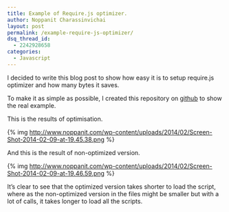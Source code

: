 ```yaml
---
title: Example of Require.js optimizer.
author: Noppanit Charassinvichai
layout: post
permalink: /example-require-js-optimizer/
dsq_thread_id:
  - 2242928658
categories:
  - Javascript
---
```

I decided to write this blog post to show how easy it is to setup require.js optimizer and how many bytes it saves. 

To make it as simple as possible, I created this repository on [github][1] to show the real example. 

This is the results of optimisation.

{% img http://www.noppanit.com/wp-content/uploads/2014/02/Screen-Shot-2014-02-09-at-19.45.38.png %}

And this is the result of non-optimized version. 

{% img http://www.noppanit.com/wp-content/uploads/2014/02/Screen-Shot-2014-02-09-at-19.46.59.png %}

It&#8217;s clear to see that the optimized version takes shorter to load the script, where as the non-optimized version in the files might be smaller but with a lot of calls, it takes longer to load all the scripts.

 [1]: https://github.com/noppanit/requirejs-optimization-example "Require.js optimisation example"

